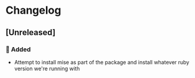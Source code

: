 # Changelog

## [Unreleased]

### 🚀 Added
- Attempt to install mise as part of the package and install whatever ruby version we're running with
